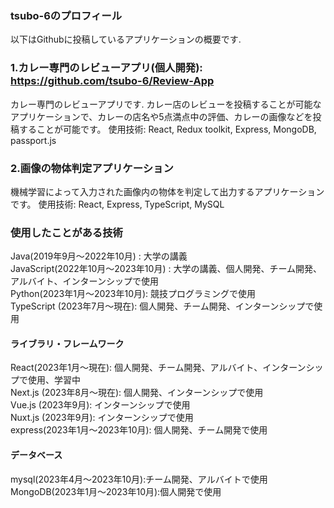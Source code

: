 ### tsubo-6のプロフィール

以下はGithubに投稿しているアプリケーションの概要です.

### 1.カレー専門のレビューアプリ(個人開発): https://github.com/tsubo-6/Review-App

カレー専門のレビューアプリです.
カレー店のレビューを投稿することが可能なアプリケーションで、カレーの店名や5点満点中の評価、カレーの画像などを投稿することが可能です。
使用技術: React, Redux toolkit, Express, MongoDB, passport.js

### 2.画像の物体判定アプリケーション
機械学習によって入力された画像内の物体を判定して出力するアプリケーションです。
使用技術: React, Express, TypeScript, MySQL

### 使用したことがある技術
Java(2019年9月〜2022年10月) : 大学の講義  
JavaScript(2022年10月〜2023年10月) : 大学の講義、個人開発、チーム開発、アルバイト、インターンシップで使用  
Python(2023年1月〜2023年10月): 競技プログラミングで使用  
TypeScript (2023年7月〜現在): 個人開発、チーム開発、インターンシップで使用

#### ライブラリ・フレームワーク
React(2023年1月〜現在): 個人開発、チーム開発、アルバイト、インターンシップで使用、学習中  
Next.js (2023年8月〜現在): 個人開発、インターンシップで使用  
Vue.js (2023年9月): インターンシップで使用  
Nuxt.js (2023年9月): インターンシップで使用  
express(2023年1月〜2023年10月): 個人開発、チーム開発で使用  

#### データベース
mysql(2023年4月〜2023年10月):チーム開発、アルバイトで使用  
MongoDB(2023年1月〜2023年10月):個人開発で使用  

<!--
**tsubo-6/tsubo-6** is a ✨ _special_ ✨ repository because its `README.md` (this file) appears on your GitHub profile.

Here are some ideas to get you started:

- 🔭 I’m currently working on ...
- 🌱 I’m currently learning ...
- 👯 I’m looking to collaborate on ...
- 🤔 I’m looking for help with ...
- 💬 Ask me about ...
- 📫 How to reach me: ...
- 😄 Pronouns: ...
- ⚡ Fun fact: ...
-->
